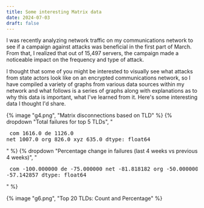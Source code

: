 ```yaml
---
title: Some interesting Matrix data
date: 2024-07-03
draft: false
---
```

I was recently analyzing network traffic on my communications network to see if a campaign against attacks was beneficial in the first part of March. From that, I realized that out of 15,497 servers, the campaign made a noticeable impact on the frequency and type of attack.

I thought that some of you might be interested to visually see what attacks from state actors look like on an encrypted communications network, so I have compiled a variety of graphs from various data sources within my network and what follows is a series of graphs along with explanations as to why this data is important, what I've learned from it. Here's some interesting data I thought I'd share.

{% image "g4.png", "Matrix disconnections based on TLD" %}
{% dropdown "Total failures for top 5 TLDs", "<pre>
com    1616.0
de     1126.0
net    1007.0
org     826.0
xyz     635.0
dtype: float64</pre>" %}
{% dropdown "Percentage change in failures (last 4 weeks vs previous 4 weeks)", "<pre>
com   -100.000000
de     -75.000000
net    -81.818182
org    -50.000000
xyz    -57.142857
dtype: float64</pre>" %}

{% image "g6.png", "Top 20 TLDs: Count and Percentage" %}
